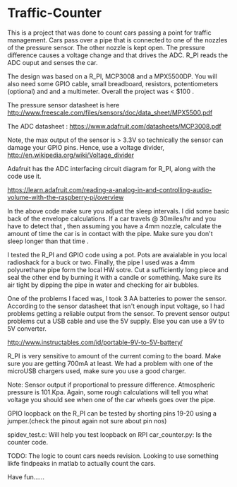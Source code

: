 Traffic-Counter
===============
 This is a project that was done to count cars passing a point for traffic management. Cars pass over a pipe that is connected to one of the nozzles of the pressure sensor. The other nozzle is kept open. The pressure
  difference causes a voltage change and that drives the ADC. R_PI reads the ADC ouput and senses the car. 
  
 
 The design was based on a R_PI, MCP3008 and a MPX5500DP. You will also need some GPIO cable, small breadboard,  resistors, potentiometers (optional) and and a multimeter. Overall the project was < $100 .
 
  The pressure sensor datasheet is here
  http://www.freescale.com/files/sensors/doc/data_sheet/MPX5500.pdf
  
  The ADC datasheet : https://www.adafruit.com/datasheets/MCP3008.pdf
  
 
  Note, the max output of the sensor is > 3.3V so technically the sensor can damage your GPIO pins. 
  Hence, use a voltage divider,   http://en.wikipedia.org/wiki/Voltage_divider
 
  Adafruit has the ADC interfacing circuit diagram for R_PI, along with the code use it.
  
  https://learn.adafruit.com/reading-a-analog-in-and-controlling-audio-volume-with-the-raspberry-pi/overview
  
  
  In the above code make sure you adjust the sleep intervals. I did some basic back of the envelope calculations. If a car
  travels @ 30miles/hr and you have to detect that , then assuming you have a 4mm nozzle,  calculate the amount of time 
  the car is in contact with the pipe. Make sure you don't sleep longer than that time .
  
  I tested the R_PI and GPIO code using a pot. Pots are avaialable in you local radioshack for a buck or two. Finally, the pipe I 
  used was a 4mm polyurethane pipe form the local HW sotre. Cut a sufficiently long piece and seal the other end by burning it 
  with a candle or something. Make sure its air tight by dipping the pipe in water and checking for air bubbles. 
 
  
  One of the problems I faced was, I took 3 AA batteries to power the sensor. According to the sensor datasheet that isn't enough input voltage, so I had problems getting a reliable output from the sensor. To prevent sensor output problems cut a USB cable and use the 5V supply. Else you can use a 9V to 5V converter.
  
  http://www.instructables.com/id/portable-9V-to-5V-battery/
  
  R_PI is very sensitive to amount of the current coming to the board.  Make sure you are getting 700mA at least. We had 
  a problem with one of the microUSB chargers used, make sure you use a good charger. 
  
  Note: Sensor output if proportional to pressure difference. Atmospheric pressure is 101.Kpa. Again, some rough calculations will tell you what voltage you should see when one of the car wheels goes over the pipe. 
  
  GPIO loopback on the R_PI can be tested by shorting pins 19-20 using a jumper.(check the pinout again not sure about pin nos) 
  
  spidev_test.c: Will help you test loopback on RPI
  car_counter.py: Is the counter code. 
  
  
  TODO:
   The logic to count cars needs revision. Looking to use something likfe findpeaks in matlab to actually count the cars.
  
  
  Have fun......
  
